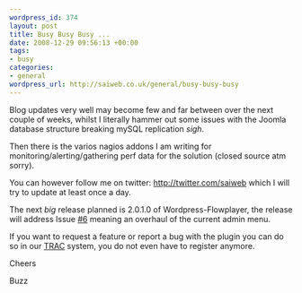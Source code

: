 ```yaml
--- 
wordpress_id: 374
layout: post
title: Busy Busy Busy ...
date: 2008-12-29 09:56:13 +00:00
tags: 
- busy
categories: 
- general
wordpress_url: http://saiweb.co.uk/general/busy-busy-busy
---
```

Blog updates very well may become few and far between over the next couple of weeks, whilst I literally hammer out some issues with the Joomla database structure breaking mySQL replication *sigh*.

Then there is the varios nagios addons I am writing for monitoring/alerting/gathering perf data for the solution (closed source atm sorry).

You can however follow me on twitter: <a href="http://twitter.com/saiweb">http://twitter.com/saiweb</a> which I will try to update at least once a day.

The next *big* release planned is 2.0.1.0 of Wordpress-Flowplayer, the release will address Issue <a href="http://trac.saiweb.co.uk/saiweb/ticket/6">#6</a> meaning an overhaul of the current admin menu.

If you want to request a feature or report a bug with the plugin you can do so in our <a href="http://trac.saiweb.co.uk/saiweb/">TRAC</a> system, you do not even have to register anymore.

Cheers

Buzz
